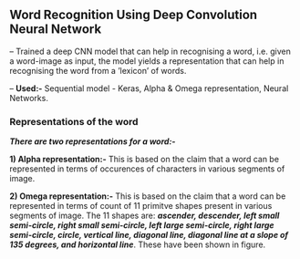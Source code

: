 ## Word Recognition Using Deep Convolution Neural Network

– Trained a deep CNN model that can help in recognising a word, i.e. given a word-image as input, the model yields a
representation that can help in recognising the word from a ’lexicon’ of words.

– **Used:-** Sequential model - Keras, Alpha & Omega representation, Neural Networks.

### Representations of the word
***There are two representations for a word:-***

**1) Alpha representation:-** This is based on the claim that a word can be represented in terms of occurences of characters in various segments of image.

**2) Omega representation:-** This is based on the claim that a word can be represented in terms of count of 11 primitve shapes present in various segments of image. The 11 shapes are: ***ascender, descender, left small semi-circle, right small semi-circle, left large semi-circle, right large semi-circle, circle, vertical line, diagonal line, diagonal line at a slope of 135 degrees, and horizontal line***. These have been shown in figure.
